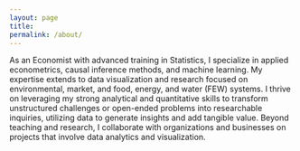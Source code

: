 ```yaml
---
layout: page
title: 
permalink: /about/
---
```


As an Economist with advanced training in Statistics, I specialize in applied econometrics, causal inference methods, and machine learning. My expertise extends to data visualization and research focused on environmental, market, and food, energy, and water (FEW) systems. I thrive on leveraging my strong analytical and quantitative skills to transform unstructured challenges or open-ended problems into researchable inquiries, utilizing data to generate insights and add tangible value. Beyond teaching and research, I collaborate with organizations and businesses on projects that involve data analytics and visualization. 



